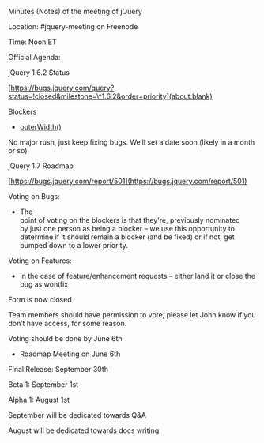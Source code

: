 Minutes (Notes) of the meeting of jQuery

Location: \#jquery-meeting on Freenode

Time: Noon ET  

Official Agenda:   

jQuery 1.6.2 Status

[https://bugs.jquery.com/query?status=!closed&milestone=\^1.6.2&order=priority](about:blank)

Blockers

-   [outerWidth()](https://bugs.jquery.com/ticket/7557)

No major rush, just keep fixing bugs. We’ll set a date soon (likely in a
month or so)

jQuery 1.7 Roadmap

[https://bugs.jquery.com/report/501](https://bugs.jquery.com/report/501)

Voting on Bugs:

-   The  
     point of voting on the blockers is that they're, previously
    nominated  
     by just one person as being a blocker – we use this opportunity
    to  
     determine if it should remain a blocker (and be fixed) or if not,
    get  
     bumped down to a lower priority.

Voting on Features:

-   In the case of feature/enhancement requests – either land it or
    close the bug as wontfix

Form is now closed

Team members should have permission to vote, please let John know if you
don’t have access, for some reason.

Voting should be done by June 6th

-   Roadmap Meeting on June 6th

Final Release: September 30th

Beta 1: September 1st

Alpha 1: August 1st

September will be dedicated towards Q&A

August will be dedicated towards docs writing
